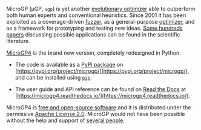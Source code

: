 MicroGP (µGP, `ugp`) is yet another [evolutionary optimizer](https://squillero.github.io/microgp4/evolution.html) able to outperform both human experts and conventional heuristics. Since 2001 it has been exploited as a coverage-driven [fuzzer](https://en.wikipedia.org/wiki/Fuzzing), as a general-purpose [optimizer](https://en.wikipedia.org/wiki/Engineering_optimization), and as a framework for prototyping and testing new ideas. [Some hundreds papers](https://scholar.google.com/scholar?q=%28+MicroGP+OR+%C2%B5GP+OR+ugp3+OR+ugp2+%29+AND+%28+Squillero+OR+Tonda+OR+Sanchez+OR+Schillaci+%29) discussing possible applications can be found in the scientific literature. 

[MicroGP4](https://github.com/squillero/microgp4) is the brand new version, completely redesigned in Python.

* The code is available as a [PyPi package](https://en.wikipedia.org/wiki/Python_Package_Index) on [https://pypi.org/project/microgp/](https://pypi.org/project/microgp/), and can be installed using [`pip`](https://en.wikipedia.org/wiki/Pip_%28package_manager%29).

* The user guide and API reference can be found on [Read the Docs](https://en.wikipedia.org/wiki/Read_the_Docs) at [https://microgp4.readthedocs.io/](https://microgp4.readthedocs.io/).

MicroGP4 is [free and open-source software](https://en.wikipedia.org/wiki/Free_and_open-source_software) and it is distributed under the permissive [Apache License 2.0](https://www.tldrlegal.com/l/apache2). MicroGP would not have been possible without the help and support of [several people](https://squillero.github.io/microgp4/contributors.html).